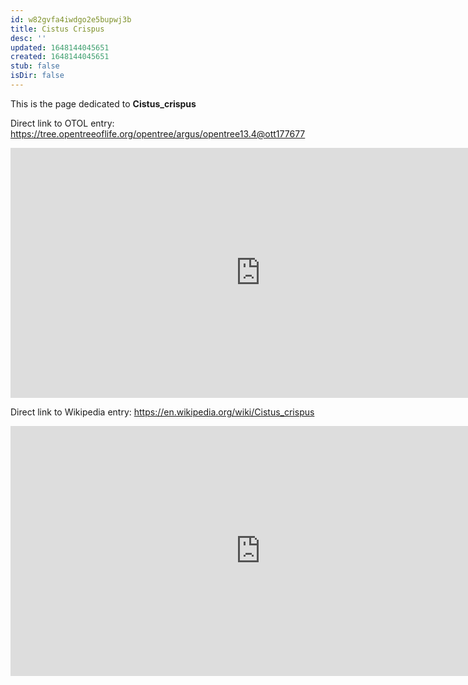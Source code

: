 ```yaml
---
id: w82gvfa4iwdgo2e5bupwj3b
title: Cistus Crispus
desc: ''
updated: 1648144045651
created: 1648144045651
stub: false
isDir: false
---
```

This is the page dedicated to **Cistus_crispus**


Direct link to OTOL entry: https://tree.opentreeoflife.org/opentree/argus/opentree13.4@ott177677



<html>
    <body>
    <iframe src="https://tree.opentreeoflife.org/opentree/argus/opentree13.4@ott177677"
    width="800" height="400" frameborder="0" allowfullscreen> </iframe>
    </body>
</html>
    


Direct link to Wikipedia entry: https://en.wikipedia.org/wiki/Cistus_crispus



<html>
    <body>
    <iframe src="https://en.wikipedia.org/wiki/Cistus_crispus"
    width="800" height="400" frameborder="0" allowfullscreen> </iframe>
    </body>
</html>
    
